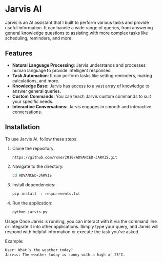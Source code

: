 # Jarvis AI

Jarvis is an AI assistant that I built to perform various tasks and provide useful information. It can handle a wide range of queries, from answering general knowledge questions to assisting with more complex tasks like scheduling, reminders, and more!

## Features

- **Natural Language Processing**: Jarvis understands and processes human language to provide intelligent responses.
- **Task Automation**: It can perform tasks like setting reminders, making calculations, and more.
- **Knowledge Base**: Jarvis has access to a vast array of knowledge to answer general queries.
- **Custom Commands**: You can teach Jarvis custom commands to suit your specific needs.
- **Interactive Conversations**: Jarvis engages in smooth and interactive conversations.

## Installation

To use Jarvis AI, follow these steps:

1. Clone the repository:
   ```bash
   https://github.com/romer2010/ADVANCED-JARVIS.git
2. Navigate to the directory:
   ```bash
   cd ADVANCED-JARVIS
3. Install dependencies:
   ```bash
   pip install -r requirements.txt
4. Run the application:
   ```bash
   python jarvis.py

   
Usage
Once Jarvis is running, you can interact with it via the command line or integrate it into other applications. Simply type your query, and Jarvis will respond with helpful information or execute the task you've asked.

Example:
  ```bash
  User: What’s the weather today?
  Jarvis: The weather today is sunny with a high of 25°C.


